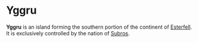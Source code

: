 # Yggru

**Yggru** is an island forming the southern portion of the continent of [Esterfell](../esterfell.md). It is exclusively controlled by the nation of [Subros](../../ch-2-people-of-mote/societies/subros.md).
